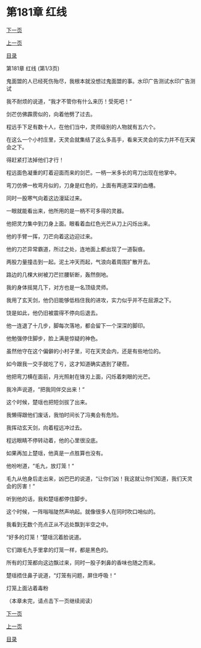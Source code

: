<h1>第181章    红线</h1>
            <div><p><a href="./541_%E7%AC%AC181%E7%AB%A0_%E7%BA%A2%E7%BA%BF.md">下一页</a></p><p><a href="./539_%E7%AC%AC180%E7%AB%A0_%E9%AA%97%E5%B1%80.md">上一页</a></p><p><a href="../">目录</a></p></div>
            <div><p>第181章    红线 (第1/3页)</p><p>鬼面盟的人已经死伤殆尽，我根本就没想过鬼面盟的事。水印广告测试水印广告测试</p><p>我不耐烦的说道，“我才不管你有什么来历！受死吧！“</p><p>剑芒仿佛霹雳似的，向着他劈了过去。</p><p>程远手下足有数十人，在他们当中，灵师级别的人物就有五六个。</p><p>在这么一个小村庄里，天灵会就集结了这么多高手，看来天灵会的实力并不在天寅会之下。</p><p>得赶紧打法掉他们才行！</p><p>程远面色凝重的盯着迎面而来的剑芒。一柄一米多长的弯刀出现在他掌中。</p><p>弯刀仿佛一枚弯月似的，刀身是红色的，上面有两道深深的血槽。</p><p>同时一股寒气向着这边漫延过来。</p><p>一眼就能看出来，他所用的是一柄不可多得的灵器。</p><p>他把灵力集中到刀身上面。眼看着血红色光芒从刀上闪烁出来。</p><p>他的手臂一挥，刀芒向着这边迎过来。</p><p>他的刀芒异常霸道，所过之处，连地面上都出现了一道裂痕。</p><p>两股力量撞击到一起。泥土冲天而起，气浪向着周围扩散开去。</p><p>路边的几棵大树被刀芒拦腰斩断，轰然倒地。</p><p>我的身体摇晃几下，对方也是一名顶级灵师。</p><p>我用了玄天剑，他仍旧能够低档住我的进攻，实力似乎并不在屈源之下。</p><p>饶是如此，他仍旧被震得不停向后退去。</p><p>他一连退了十几步，脚每次落地，都会留下一个深深的脚印。</p><p>他勉强停住脚步，脸上满是惊疑的神色。</p><p>虽然他守在这个偏僻的小村子里，可在天灵会内，还是有些地位的。</p><p>如今跟我一交手就吃了亏，这才知道确实遇到了硬茬。</p><p>他把弯刀横在面前，月光照射在锋刃上面，闪烁着刺眼的光芒。</p><p>我冷声说道，“把我同伴交出来！“</p><p>这个时候，楚瑶也把短剑拔了出来。</p><p>我懒得跟他们废话，我怕时间长了冯夷会有危险。</p><p>我挥动玄天剑，向着程远冲过去。</p><p>程远眼睛不停转动着，他的心里很没底。</p><p>如果再加上楚瑶，他真是一点胜算也没有。</p><p>他吩咐道，“毛九，放灯笼！“</p><p>毛九从他身后走出来，凶巴巴的说道，“让你们凶！我这就让你们知道，我们天灵会的厉害！“</p><p>听到他的话，我和楚瑶都停住脚步。</p><p>这个时候，一阵嗡嗡陡然声响起。就像很多人在同时吹口哨似的。</p><p>我看到无数个亮点正从不远处飘到半空之中。</p><p>“好多的灯笼！“楚瑶沉着脸说道。</p><p>它们跟毛九手里拿的灯笼一样，都是黑色的。</p><p>所有的灯笼都向这边飘过来，同时一股子刺鼻的香味也随之而来。</p><p>楚瑶捂住鼻子说道，“灯笼有问题，屏住呼吸！“</p><p>灯笼上面沾着毒粉</p><p>（本章未完，请点击下一页继续阅读）</p></div>
            <div><p><a href="./541_%E7%AC%AC181%E7%AB%A0_%E7%BA%A2%E7%BA%BF.md">下一页</a></p><p><a href="./539_%E7%AC%AC180%E7%AB%A0_%E9%AA%97%E5%B1%80.md">上一页</a></p><p><a href="../">目录</a></p></div>